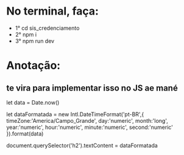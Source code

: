 # No terminal, faça:

- 1° cd sis_credenciamento
- 2° npm i
- 3° npm run dev

# Anotação:

## te vira para implementar isso no JS ae mané

let data = Date.now()

let dataFormatada = new Intl.DateTimeFormat('pt-BR',{
  timeZone:'America/Campo_Grande',
  day:'numeric',
  month:'long',
  year:'numeric',
  hour:'numeric',
  minute:'numeric',
  second:'numeric'
}).format(data)


document.querySelector('h2').textContent = dataFormatada